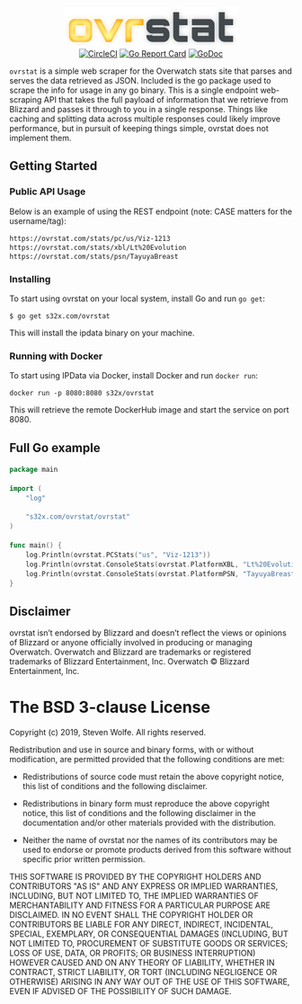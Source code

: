 <p align="center">
<img src="static/assets/logo.png" width="310" height="71" border="0" alt="ovrstat">
<br>
<a href="https://circleci.com/gh/s32x/ovrstat/tree/master"><img src="https://circleci.com/gh/s32x/ovrstat/tree/master.svg?style=svg" alt="CircleCI"></a>
<a href="https://goreportcard.com/report/s32x.com/ovrstat"><img src="https://goreportcard.com/badge/s32x.com/ovrstat" alt="Go Report Card"></a>
<a href="https://godoc.org/s32x.com/ovrstat/ovrstat"><img src="https://godoc.org/s32x.com/ovrstat/ovrstat?status.svg" alt="GoDoc"></a>
</p>

`ovrstat` is a simple web scraper for the Overwatch stats site that parses and serves the data retrieved as JSON. Included is the go package used to scrape the info for usage in any go binary. This is a single endpoint web-scraping API that takes the full payload of information that we retrieve from Blizzard and passes it through to you in a single response. Things like caching and splitting data across multiple responses could likely improve performance, but in pursuit of keeping things simple, ovrstat does not implement them.

## Getting Started

### Public API Usage

Below is an example of using the REST endpoint (note: CASE matters for the username/tag):
```
https://ovrstat.com/stats/pc/us/Viz-1213
https://ovrstat.com/stats/xbl/Lt%20Evolution
https://ovrstat.com/stats/psn/TayuyaBreast
```

### Installing
To start using ovrstat on your local system, install Go and run `go get`:
```
$ go get s32x.com/ovrstat
```
This will install the ipdata binary on your machine.

### Running with Docker
To start using IPData via Docker, install Docker and run `docker run`:
```
docker run -p 8080:8080 s32x/ovrstat
```
This will retrieve the remote DockerHub image and start the service on port 8080.

## Full Go example

```go
package main

import (
	"log"

	"s32x.com/ovrstat/ovrstat"
)

func main() {
	log.Println(ovrstat.PCStats("us", "Viz-1213"))
	log.Println(ovrstat.ConsoleStats(ovrstat.PlatformXBL, "Lt%20Evolution"))
	log.Println(ovrstat.ConsoleStats(ovrstat.PlatformPSN, "TayuyaBreast"))
}
```

## Disclaimer
ovrstat isn’t endorsed by Blizzard and doesn’t reflect the views or opinions of Blizzard or anyone officially involved in producing or managing Overwatch. Overwatch and Blizzard are trademarks or registered trademarks of Blizzard Entertainment, Inc. Overwatch © Blizzard Entertainment, Inc.

The BSD 3-clause License
========================

Copyright (c) 2019, Steven Wolfe. All rights reserved.

Redistribution and use in source and binary forms, with or without modification,
are permitted provided that the following conditions are met:

 - Redistributions of source code must retain the above copyright notice,
   this list of conditions and the following disclaimer.

 - Redistributions in binary form must reproduce the above copyright notice,
   this list of conditions and the following disclaimer in the documentation
   and/or other materials provided with the distribution.

 - Neither the name of ovrstat nor the names of its contributors may
   be used to endorse or promote products derived from this software without
   specific prior written permission.

THIS SOFTWARE IS PROVIDED BY THE COPYRIGHT HOLDERS AND CONTRIBUTORS "AS IS" AND
ANY EXPRESS OR IMPLIED WARRANTIES, INCLUDING, BUT NOT LIMITED TO, THE IMPLIED
WARRANTIES OF MERCHANTABILITY AND FITNESS FOR A PARTICULAR PURPOSE ARE
DISCLAIMED. IN NO EVENT SHALL THE COPYRIGHT HOLDER OR CONTRIBUTORS BE LIABLE FOR
ANY DIRECT, INDIRECT, INCIDENTAL, SPECIAL, EXEMPLARY, OR CONSEQUENTIAL DAMAGES
(INCLUDING, BUT NOT LIMITED TO, PROCUREMENT OF SUBSTITUTE GOODS OR SERVICES;
LOSS OF USE, DATA, OR PROFITS; OR BUSINESS INTERRUPTION) HOWEVER CAUSED AND ON
ANY THEORY OF LIABILITY, WHETHER IN CONTRACT, STRICT LIABILITY, OR TORT
(INCLUDING NEGLIGENCE OR OTHERWISE) ARISING IN ANY WAY OUT OF THE USE OF THIS
SOFTWARE, EVEN IF ADVISED OF THE POSSIBILITY OF SUCH DAMAGE.
